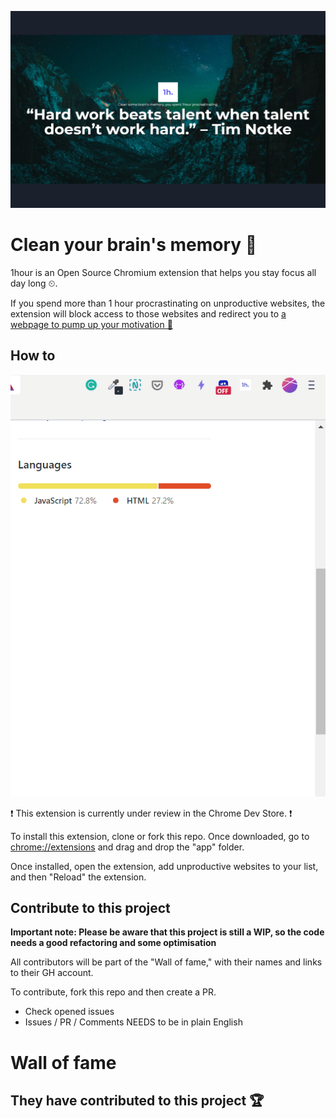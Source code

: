 ![1hour Chrome extension](./1hourbanner.png)

# Clean your brain's memory 🧠

1hour is an Open Source Chromium extension that helps you stay focus all day long ⏲.

If you spend more than 1 hour procrastinating on unproductive websites, the extension will block access to those websites and redirect you to [a webpage to pump up your motivation 💪](https://one-hour-long.glitch.me/)

## How to

![How To 1 hour extension](/howto.gif)

❗ This extension is currently under review in the Chrome Dev Store. ❗

To install this extension, clone or fork this repo. Once downloaded, go to [chrome://extensions](chrome://extensions) and drag and drop the "app" folder.

Once installed, open the extension, add unproductive websites to your list, and then "Reload" the extension.

## Contribute to this project

**Important note: Please be aware that this project is still a WIP, so the code needs a good refactoring and some optimisation**

All contributors will be part of the "Wall of fame," with their names and links to their GH account.

To contribute, fork this repo and then create a PR.

- Check opened issues
- Issues / PR / Comments NEEDS to be in plain English

# Wall of fame

## They have contributed to this project 🏆

